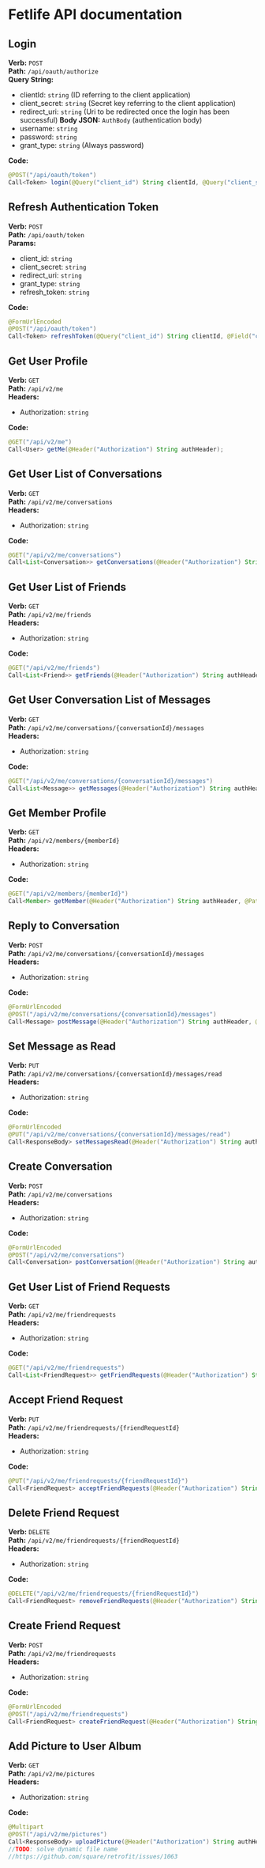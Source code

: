 # Fetlife API documentation

## Login
**Verb:** `POST`  
**Path:** `/api/oauth/authorize`  
**Query String:**
 - clientId: `string` (ID referring to the client application)
 - client_secret: `string` (Secret key referring to the client application)
 - redirect_uri: `string` (Uri to be redirected once the login has been successful)
**Body JSON:** `AuthBody` (authentication body)
 - username: `string`
 - password: `string`
 - grant_type: `string` (Always password)

**Code:**
```java
@POST("/api/oauth/token")
Call<Token> login(@Query("client_id") String clientId, @Query("client_secret") String clientSecret, @Query("redirect_uri") String redirectUrl, @Body() AuthBody authBody);
```

## Refresh Authentication Token
**Verb:** `POST`  
**Path:** `/api/oauth/token`  
**Params:**
 - client_id: `string`
 - client_secret: `string`
 - redirect_uri: `string`
 - grant_type: `string`
 - refresh_token: `string`

**Code:**
```java
@FormUrlEncoded
@POST("/api/oauth/token")
Call<Token> refreshToken(@Query("client_id") String clientId, @Field("client_secret") String clientSecret, @Field("redirect_uri") String redirectUrl, @Field("grant_type") String grantType, @Field("refresh_token") String refreshToken);
```

## Get User Profile
**Verb:** `GET`  
**Path:** `/api/v2/me`  
**Headers:**
 - Authorization: `string`

**Code:**
```java
@GET("/api/v2/me")
Call<User> getMe(@Header("Authorization") String authHeader);
```

## Get User List of Conversations
**Verb:** `GET`  
**Path:** `/api/v2/me/conversations`  
**Headers:**
 - Authorization: `string`

**Code:**
```java
@GET("/api/v2/me/conversations")
Call<List<Conversation>> getConversations(@Header("Authorization") String authHeader, @Query("order_by") String orderBy, @Query("limit") int limit, @Query("page") int page);
```

## Get User List of Friends
**Verb:** `GET`  
**Path:** `/api/v2/me/friends`  
**Headers:**
 - Authorization: `string`

**Code:**
```java
@GET("/api/v2/me/friends")
Call<List<Friend>> getFriends(@Header("Authorization") String authHeader, @Query("limit") int limit, @Query("page") int page);
```

## Get User Conversation List of Messages
**Verb:** `GET`  
**Path:** `/api/v2/me/conversations/{conversationId}/messages`  
**Headers:**
 - Authorization: `string`

**Code:**
```java
@GET("/api/v2/me/conversations/{conversationId}/messages")
Call<List<Message>> getMessages(@Header("Authorization") String authHeader, @Path("conversationId") String conversationId, @Query("since_id") String sinceMessageId, @Query("until_id") String untilMessageId, @Query("limit") int limit);
```

## Get Member Profile
**Verb:** `GET`  
**Path:** `/api/v2/members/{memberId}`  
**Headers:**
 - Authorization: `string`

**Code:**
```java
@GET("/api/v2/members/{memberId}")
Call<Member> getMember(@Header("Authorization") String authHeader, @Path("memberId") String conversationId);
```

## Reply to Conversation
**Verb:** `POST`  
**Path:** `/api/v2/me/conversations/{conversationId}/messages`  
**Headers:**
 - Authorization: `string`

**Code:**
```java
@FormUrlEncoded
@POST("/api/v2/me/conversations/{conversationId}/messages")
Call<Message> postMessage(@Header("Authorization") String authHeader, @Path("conversationId") String conversationId, @Field("body") String body);
```

## Set Message as Read
**Verb:** `PUT`  
**Path:** `/api/v2/me/conversations/{conversationId}/messages/read`  
**Headers:**
 - Authorization: `string`

**Code:**
```java
@FormUrlEncoded
@PUT("/api/v2/me/conversations/{conversationId}/messages/read")
Call<ResponseBody> setMessagesRead(@Header("Authorization") String authHeader, @Path("conversationId") String conversationId, @Field("ids") String[] ids);
```

## Create Conversation
**Verb:** `POST`  
**Path:** `/api/v2/me/conversations`  
**Headers:**
 - Authorization: `string`

**Code:**
```java
@FormUrlEncoded
@POST("/api/v2/me/conversations")
Call<Conversation> postConversation(@Header("Authorization") String authHeader, @Field("user_id") String userId, @Field("subject") String subject, @Field("body") String body);
```

## Get User List of Friend Requests
**Verb:** `GET`  
**Path:** `/api/v2/me/friendrequests`  
**Headers:**
 - Authorization: `string`

**Code:**
```java
@GET("/api/v2/me/friendrequests")
Call<List<FriendRequest>> getFriendRequests(@Header("Authorization") String authHeader, @Query("limit") int limit, @Query("page") int page);
```

## Accept Friend Request
**Verb:** `PUT`  
**Path:** `/api/v2/me/friendrequests/{friendRequestId}`  
**Headers:**
 - Authorization: `string`

**Code:**
```java
@PUT("/api/v2/me/friendrequests/{friendRequestId}")
Call<FriendRequest> acceptFriendRequests(@Header("Authorization") String authHeader, @Path("friendRequestId") String friendRequestId);
```

## Delete Friend Request
**Verb:** `DELETE`  
**Path:** `/api/v2/me/friendrequests/{friendRequestId}`  
**Headers:**
 - Authorization: `string`

**Code:**
```java
@DELETE("/api/v2/me/friendrequests/{friendRequestId}")
Call<FriendRequest> removeFriendRequests(@Header("Authorization") String authHeader, @Path("friendRequestId") String friendRequestId);
```

## Create Friend Request
**Verb:** `POST`  
**Path:** `/api/v2/me/friendrequests`  
**Headers:**
 - Authorization: `string`

**Code:**
```java
@FormUrlEncoded
@POST("/api/v2/me/friendrequests")
Call<FriendRequest> createFriendRequest(@Header("Authorization") String authHeader, @Field("member_id") String friendId);
```

## Add Picture to User Album
**Verb:** `GET`  
**Path:** `/api/v2/me/pictures`  
**Headers:**
 - Authorization: `string`

**Code:**
```java
@Multipart
@POST("/api/v2/me/pictures")
Call<ResponseBody> uploadPicture(@Header("Authorization") String authHeader, @Part("picture\"; filename=\"android_app.png\" ") RequestBody picture,  @Part("is_avatar") RequestBody isAvatar, @Part("only_friends") RequestBody friendsOnly, @Part("caption") RequestBody caption, @Part("is_of_or_by_user") RequestBody isFromUser);
//TODO: solve dynamic file name
//https://github.com/square/retrofit/issues/1063
```
